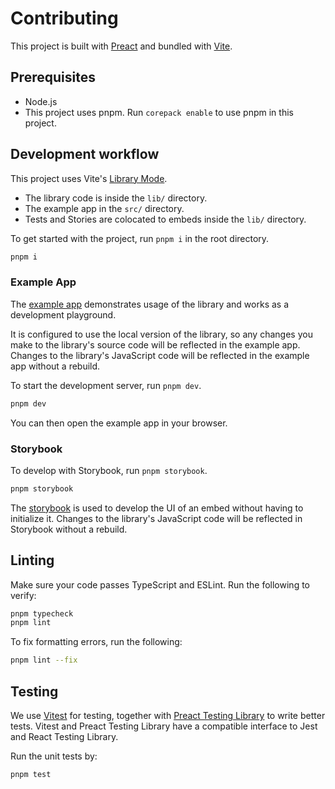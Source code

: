 # Contributing

This project is built with [Preact](https://preactjs.com/) and bundled with [Vite](https://vitejs.dev/).

## Prerequisites

- Node.js
- This project uses pnpm. Run `corepack enable` to use pnpm in this project.

## Development workflow

This project uses Vite's [Library Mode](https://vitejs.dev/guide/build.html#library-mode).

- The library code is inside the `lib/` directory.
- The example app in the `src/` directory.
- Tests and Stories are colocated to embeds inside the `lib/` directory.

To get started with the project, run `pnpm i` in the root directory.

```sh
pnpm i
```

### Example App

The [example app](/example/) demonstrates usage of the library and works as a development playground.

It is configured to use the local version of the library, so any changes you make to the library's source code will be reflected in the example app. Changes to the library's JavaScript code will be reflected in the example app without a rebuild.

To start the development server, run `pnpm dev`.

```sh
pnpm dev
```

You can then open the example app in your browser.

### Storybook

To develop with Storybook, run `pnpm storybook`.

```sh
pnpm storybook
```

The [storybook](/storybook/) is used to develop the UI of an embed without having to initialize it. Changes to the library's JavaScript code will be reflected in Storybook without a rebuild.

## Linting

Make sure your code passes TypeScript and ESLint. Run the following to verify:

```sh
pnpm typecheck
pnpm lint
```

To fix formatting errors, run the following:

```sh
pnpm lint --fix
```

## Testing

We use [Vitest](https://vitest.dev/) for testing, together with [Preact Testing Library](https://preactjs.com/guide/v10/preact-testing-library/) to write better tests. Vitest and Preact Testing Library have a compatible interface to Jest and React Testing Library.

Run the unit tests by:

```sh
pnpm test
```
